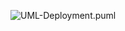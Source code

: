 ![UML-Deployment.puml](https://www.plantuml.com/plantuml/proxy?cache=no&src=https://raw.githubusercontent.com/oleksandrblazhko/ai182-evtuh/laboratory-work-2/Laboratory-work-2/UML-Deployment.puml)

